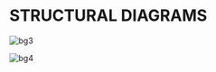 # STRUCTURAL DIAGRAMS

![bg3](https://user-images.githubusercontent.com/68106099/165015187-24fbaaa0-5ecd-4c42-be74-cf05e486c64f.png)

![bg4](https://user-images.githubusercontent.com/68106099/165015252-ece693e4-7928-40ff-83f7-0fe7b35471a6.jpeg)
